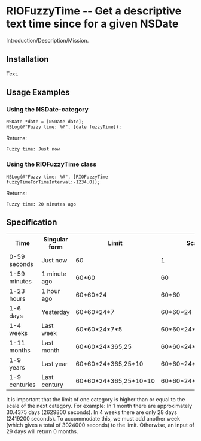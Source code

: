 # RIOFuzzyTime -- Get a descriptive text time since for a given NSDate

Introduction/Description/Mission.

## Installation

Text.


## Usage Examples

### Using the NSDate-category

```obj-c
NSDate *date = [NSDate date];
NSLog(@"Fuzzy time: %@", [date fuzzyTime]);
```

Returns:

```
Fuzzy time: Just now
```

### Using the RIOFuzzyTime class

```obj-c
NSLog(@"Fuzzy time: %@", [RIOFuzzyTime fuzzyTimeForTimeInterval:-1234.0]);
```

Returns:

```
Fuzzy time: 20 minutes ago
```

## Specification

<table>
    <tr>
        <th>Time</th>
        <th>Singular form</th>
        <th>Limit</th>
        <th>Scale</th>
    </tr>
    <tr>
        <td>0-59 seconds</td>
        <td>Just now</td>
        <td>60</td>
        <td>1</td>
    </tr>
    <tr>
        <td>1-59 minutes</td>
        <td>1 minute ago</td>
        <td>60*60</td>
        <td>60</td>
    </tr>
    <tr>
        <td>1-23 hours</td>
        <td>1 hour ago</td>
        <td>60*60*24</td>
        <td>60*60</td>
    </tr>
    <tr>
        <td>1-6 days</td>
        <td>Yesterday</td>
        <td>60*60*24*7</td>
        <td>60*60*24</td>
    </tr>
    <tr>
        <td>1-4 weeks</td>
        <td>Last week</td>
        <td>60*60*24*7*5</td>
        <td>60*60*24*7</td>
    </tr>
    <tr>
        <td>1-11 months</td>
        <td>Last month</td>
        <td>60*60*24*365,25</td>
        <td>60*60*24*365,25/12</td>
    </tr>
    <tr>
        <td>1-9 years</td>
        <td>Last year</td>
        <td>60*60*24*365,25*10</td>
        <td>60*60*24*365,25</td>
    </tr>
    <tr>
        <td>1-9 centuries</td>
        <td>Last century</td>
        <td>60*60*24*365,25*10*10</td>
        <td>60*60*24*365,25*10</td>
    </tr>
</table>

It is important that the limit of one category is higher than or equal to the scale of the next category. For example: In 1 month there are approximately 30.4375 days (2629800 seconds). In 4 weeks there are only 28 days (2419200 seconds). To accommodate this, we must add another week (which gives a total of 3024000 seconds) to the limit. Otherwise, an input of 29 days will return 0 months.